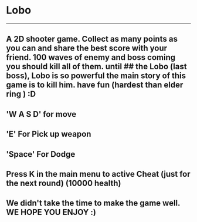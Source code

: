 # Lobo
-------------------------------------------------------------------------------------------------------------------------------------------------------------------------
## A 2D shooter game. Collect as many points as you can and share the best score with your friend. 100 waves of enemy and boss coming you should kill all of them. until ## the Lobo (last boss), Lobo is so powerful the main story of this game is to kill him. have fun (hardest than elder ring ) :D

## 'W A S D' for move

## 'E' For Pick up weapon

## 'Space' For Dodge

## Press K in the main menu to active Cheat (just for the next round) (10000 health)

## We didn't take the time to make the game well. WE HOPE YOU ENJOY :)
